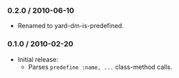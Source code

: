 ### 0.2.0 / 2010-06-10

* Renamed to yard-dm-is-predefined.

### 0.1.0 / 2010-02-20

* Initial release:
  * Parses `predefine :name, ...` class-method calls.

